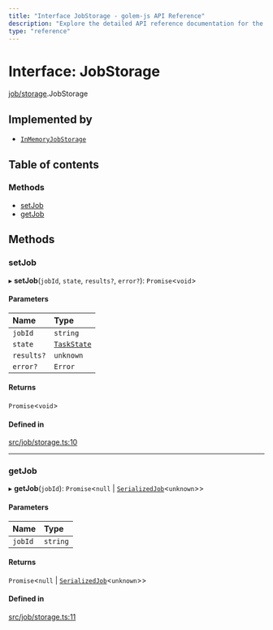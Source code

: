 ```yaml
---
title: "Interface JobStorage - golem-js API Reference"
description: "Explore the detailed API reference documentation for the Interface JobStorage within the golem-js SDK for the Golem Network."
type: "reference"
---
```

# Interface: JobStorage

[job/storage](../modules/job_storage).JobStorage

## Implemented by

- [`InMemoryJobStorage`](../classes/job_storage.InMemoryJobStorage)

## Table of contents

### Methods

- [setJob](job_storage.JobStorage#setjob)
- [getJob](job_storage.JobStorage#getjob)

## Methods

### setJob

▸ **setJob**(`jobId`, `state`, `results?`, `error?`): `Promise`<`void`\>

#### Parameters

| Name | Type |
| :------ | :------ |
| `jobId` | `string` |
| `state` | [`TaskState`](../enums/task_task.TaskState) |
| `results?` | `unknown` |
| `error?` | `Error` |

#### Returns

`Promise`<`void`\>

#### Defined in

[src/job/storage.ts:10](https://github.com/golemfactory/golem-js/blob/fd57fdd/src/job/storage.ts#L10)

___

### getJob

▸ **getJob**(`jobId`): `Promise`<``null`` \| [`SerializedJob`](../modules/job_storage#serializedjob)<`unknown`\>\>

#### Parameters

| Name | Type |
| :------ | :------ |
| `jobId` | `string` |

#### Returns

`Promise`<``null`` \| [`SerializedJob`](../modules/job_storage#serializedjob)<`unknown`\>\>

#### Defined in

[src/job/storage.ts:11](https://github.com/golemfactory/golem-js/blob/fd57fdd/src/job/storage.ts#L11)
